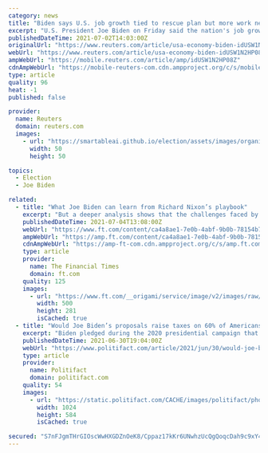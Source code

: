 ```yaml
---
category: news
title: "Biden says U.S. job growth tied to rescue plan but more work needed to boost vaccinations"
excerpt: "U.S. President Joe Biden on Friday said the nation's job growth is a direct result of the COVID-19 rescue plan passed earlier this year but that more work is needed to increase the rate of vaccination and get more people back to work."
publishedDateTime: 2021-07-02T14:03:00Z
originalUrl: "https://www.reuters.com/article/usa-economy-biden-idUSW1N2HP08Z"
webUrl: "https://www.reuters.com/article/usa-economy-biden-idUSW1N2HP08Z"
ampWebUrl: "https://mobile.reuters.com/article/amp/idUSW1N2HP08Z"
cdnAmpWebUrl: "https://mobile-reuters-com.cdn.ampproject.org/c/s/mobile.reuters.com/article/amp/idUSW1N2HP08Z"
type: article
quality: 96
heat: -1
published: false

provider:
  name: Reuters
  domain: reuters.com
  images:
    - url: "https://smartableai.github.io/election/assets/images/organizations/reuters.com-50x50.jpg"
      width: 50
      height: 50

topics:
  - Election
  - Joe Biden

related:
  - title: "What Joe Biden can learn from Richard Nixon’s playbook"
    excerpt: "But a deeper analysis shows that the challenges faced by the Nixon administration — from changing views about America’s place in the world, through the pressures of globalisation, to the difficulties in balancing economic and foreign policy — are exactly those facing President Joe Biden today."
    publishedDateTime: 2021-07-04T13:08:00Z
    webUrl: "https://www.ft.com/content/ca4a8ae1-7e0b-4abf-9b0b-78154b7e3391"
    ampWebUrl: "https://amp.ft.com/content/ca4a8ae1-7e0b-4abf-9b0b-78154b7e3391"
    cdnAmpWebUrl: "https://amp-ft-com.cdn.ampproject.org/c/s/amp.ft.com/content/ca4a8ae1-7e0b-4abf-9b0b-78154b7e3391"
    type: article
    provider:
      name: The Financial Times
      domain: ft.com
    quality: 125
    images:
      - url: "https://www.ft.com/__origami/service/image/v2/images/raw/https%3A%2F%2Fd1e00ek4ebabms.cloudfront.net%2Fproduction%2F3bcd5970-8753-425c-8481-5641d593cbf2.jpg?source=google-amp&fit=scale-down&width=500"
        width: 500
        height: 281
        isCached: true
  - title: "Would Joe Biden’s proposals raise taxes on 60% of Americans? Not directly"
    excerpt: "Biden pledged during the 2020 presidential campaign that “if you make less than $400,000, you won’t pay a single penny more in taxes.” • Some critics say Biden’s proposal to raise corporate taxes would break this promise,"
    publishedDateTime: 2021-06-30T19:04:00Z
    webUrl: "https://www.politifact.com/article/2021/jun/30/would-joe-bidens-proposals-raise-taxes-60-american/"
    type: article
    provider:
      name: Politifact
      domain: politifact.com
    quality: 54
    images:
      - url: "https://static.politifact.com/CACHE/images/politifact/photos/AP_21180685505429/45e3b9fb95328800d5af194934043a4b.jpg"
        width: 1024
        height: 584
        isCached: true

secured: "S7nFJgmTHrGIOscWwHXGDZnOeK8/Cppaz17kKr6UNwhzUcQgQoqcDah9c9xY4gl23oIIzoClgglDPNbTQ2jAdBXMqn+COgmImxxrPtA/WTJGqfc1e5ZvIpB3L5w8QO2SdzmjL4geRuE1iE2cZFhE3LMR+33bAe7+YoKCnaxLrHXxHAG0yHNBGuEOTSnsZoIhGytsZbOcqW+GFRS+z4SwrQoAI4HZ9dSNzm4bnU4MgCkUtxOjwnR6KFbskdkJlMTuTg6YJChJqABS3I/JWhqXk/e6yZTDKJLYMEyyyiGp+9MgpZ1V7N/mkYFNITsuw0j4POIG6/p+WWuEgLbZoX8qQaYB2CpZE3C82aiTZYM1O2Y=;fgUXRHCmBBF4pgtP4hTR3A=="
---
```


